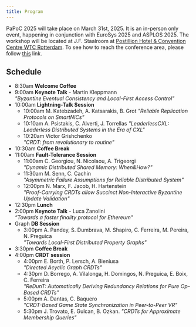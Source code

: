 ```yaml
---
title: Program
---
```


PaPoC 2025 will take place on March 31st, 2025.
It is an in-person only event, happening in conjunction with EuroSys 2025 and ASPLOS 2025.
The workshop will be located at J.F. Staalroom at [Postillion Hotel & Convention Centre WTC Rotterdam](https://maps.app.goo.gl/XbHpJ15Mfq3UN9Vv8).
To see how to reach the conference area, please follow [this](https://2025.eurosys.org/venue.html) link.

## Schedule

* 8:30am **Welcome Coffee**
* 9:00am **Keynote Talk** -  Martin Kleppmann  
*"Byzantine Eventual Consistency and Local-First Access Control"*
* 10:00am **Lightning-Talk Session**
	* 10:00am M. Katebzadeh, A. Katsarakis, B. Grot  *"Reliable Replication Protocols on SmartNICs"*
	* 10:10am A. Psistakis, C. Alverti, J. Torrellas  *"LeaderlessCXL: Leaderless Distributed Systems in the Era of CXL"* 
	* 10:20am Victor Grishchenko  
	*"CRDT: from revolutionary to routine"*
* 10:30am **Coffee Break**
* 11:00am **Fault-Tolerance Session**
	* 11:00am C. Georgiou, N. Nicolaou, A. Trigeorgi  
     *"Dynamic Distributed Shared Memory: When&How?"*
	* 11:30am M. Senn, C. Cachin  
	*"Asymmetric Failure Assumptions for Reliable Distributed System"*
	* 12:00pm N. Marx, F. Jacob, H. Hartenstein  
	*"Proof-Carrying CRDTs allow Succinct Non-Interactive Byzantine Update Validation"*
* 12:30pm **Lunch**
* 2:00pm **Keynote Talk** - Luca Zanolini  
*“Towards a faster finality protocol for Ethereum"*
* Graph **DB Session**
	* 3:00pm A. Pandey, S. Dumbrava, M. Shapiro, C. Ferreira, M. Pereira, N. Preguica  
	*"Towards Local-First Distributed Property Graphs"*
* 3:30pm **Coffee Break**
* 4:00pm **CRDT session**
	* 4:00pm E. Borth, P. Lersch, A. Bieniusa  
*"Directed Acyclic Graph CRDTs"* 
	* 4:30pm D. Borrego, A. Vilalonga, H. Domingos, N. Preguica, E. Boix, C. Ferreira  
	*"ReDunT: Automatically Deriving Redundancy Relations for Pure Op-Based CRDTs"* 
	* 5:00pm A. Dantas, C. Baquero  
	*"CRDT-Based Game State Synchronization in Peer-to-Peer VR"*
	* 5:30pm J. Trovato, E. Gulcan, B. Ozkan. 
	*"CRDTs for Approximate Membership Queries"*



